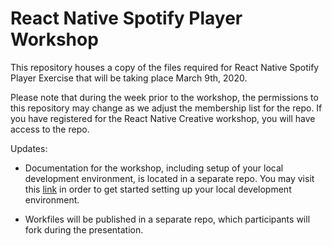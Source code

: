 # React Native Spotify Player Workshop


This repository houses a copy of the files required for React Native Spotify Player Exercise that will be taking place March 9th, 2020. 

Please note that during the week prior to the workshop, the permissions to this repository may change as we adjust the membership list for the repo. If you have registered for the React Native Creative workshop, you will have access to the repo.

Updates:

* Documentation for the workshop, including setup of your local development environment, is located in a separate repo. You may visit this [link]( https://github.com/university-of-toronto-fsf/rnspotify-docs.git ) in order to get started setting up your local development environment.

* Workfiles will be published in a separate repo, which participants will fork during the presentation.
